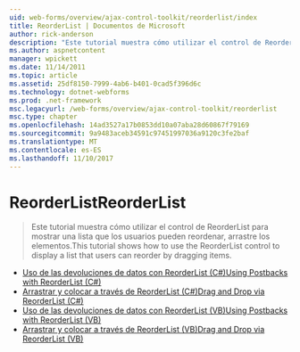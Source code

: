 ```yaml
---
uid: web-forms/overview/ajax-control-toolkit/reorderlist/index
title: ReorderList | Documentos de Microsoft
author: rick-anderson
description: "Este tutorial muestra cómo utilizar el control de ReorderList para mostrar una lista que los usuarios pueden reordenar, arrastre los elementos."
ms.author: aspnetcontent
manager: wpickett
ms.date: 11/14/2011
ms.topic: article
ms.assetid: 25df8150-7999-4ab6-b401-0cad5f396d6c
ms.technology: dotnet-webforms
ms.prod: .net-framework
msc.legacyurl: /web-forms/overview/ajax-control-toolkit/reorderlist
msc.type: chapter
ms.openlocfilehash: 14ad3527a17b0853dd10a07aba28d60867f79169
ms.sourcegitcommit: 9a9483aceb34591c97451997036a9120c3fe2baf
ms.translationtype: MT
ms.contentlocale: es-ES
ms.lasthandoff: 11/10/2017
---
```

<a name="reorderlist"></a><span data-ttu-id="709eb-103">ReorderList</span><span class="sxs-lookup"><span data-stu-id="709eb-103">ReorderList</span></span>
====================
> <span data-ttu-id="709eb-104">Este tutorial muestra cómo utilizar el control de ReorderList para mostrar una lista que los usuarios pueden reordenar, arrastre los elementos.</span><span class="sxs-lookup"><span data-stu-id="709eb-104">This tutorial shows how to use the ReorderList control to display a list that users can reorder by dragging items.</span></span>


- [<span data-ttu-id="709eb-105">Uso de las devoluciones de datos con ReorderList (C#)</span><span class="sxs-lookup"><span data-stu-id="709eb-105">Using Postbacks with ReorderList (C#)</span></span>](using-postbacks-with-reorderlist-cs.md)
- [<span data-ttu-id="709eb-106">Arrastrar y colocar a través de ReorderList (C#)</span><span class="sxs-lookup"><span data-stu-id="709eb-106">Drag and Drop via ReorderList (C#)</span></span>](drag-and-drop-via-reorderlist-cs.md)
- [<span data-ttu-id="709eb-107">Uso de las devoluciones de datos con ReorderList (VB)</span><span class="sxs-lookup"><span data-stu-id="709eb-107">Using Postbacks with ReorderList (VB)</span></span>](using-postbacks-with-reorderlist-vb.md)
- [<span data-ttu-id="709eb-108">Arrastrar y colocar a través de ReorderList (VB)</span><span class="sxs-lookup"><span data-stu-id="709eb-108">Drag and Drop via ReorderList (VB)</span></span>](drag-and-drop-via-reorderlist-vb.md)
